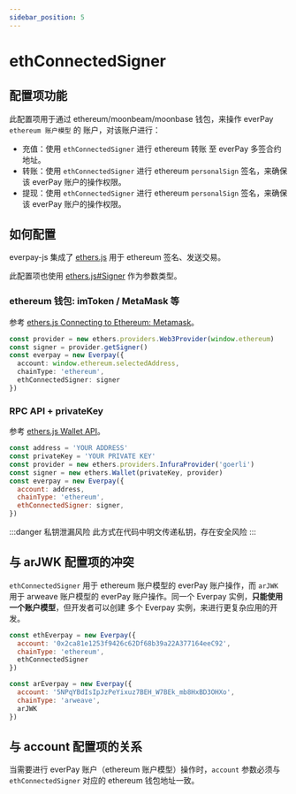 ```yaml
---
sidebar_position: 5
---
```


# ethConnectedSigner

## 配置项功能

此配置项用于通过 ethereum/moonbeam/moonbase 钱包，来操作 everPay `ethereum 账户模型` 的 账户，对该账户进行：

* 充值：使用 `ethConnectedSigner` 进行 ethereum 转账 至 everPay 多签合约地址。
* 转账：使用 `ethConnectedSigner` 进行 ethereum `personalSign` 签名，来确保该 everPay 账户的操作权限。
* 提现：使用 `ethConnectedSigner` 进行 ethereum `personalSign` 签名，来确保该 everPay 账户的操作权限。

## 如何配置

everpay-js 集成了 [ethers.js](https://docs.ethers.io/v5/) 用于 ethereum 签名、发送交易。

此配置项也使用 [ethers.js#Signer](https://docs.ethers.io/v5/api/signer/#Signer) 作为参数类型。

### ethereum 钱包: imToken / MetaMask 等

参考 [ethers.js Connecting to Ethereum: Metamask](https://docs.ethers.io/v5/getting-started/#getting-started--connecting)。

```ts
const provider = new ethers.providers.Web3Provider(window.ethereum)
const signer = provider.getSigner()
const everpay = new Everpay({
  account: window.ethereum.selectedAddress,
  chainType: 'ethereum',
  ethConnectedSigner: signer
})
```

### RPC API + privateKey

参考 [ethers.js Wallet API](https://docs.ethers.io/v5/api/signer/#Wallet)。

```js
const address = 'YOUR ADDRESS'
const privateKey = 'YOUR PRIVATE KEY'
const provider = new ethers.providers.InfuraProvider('goerli')
const signer = new ethers.Wallet(privateKey, provider)
const everpay = new Everpay({
  account: address,
  chainType: 'ethereum',
  ethConnectedSigner: signer,
})
```

:::danger 私钥泄漏风险
此方式在代码中明文传递私钥，存在安全风险
:::

## 与 arJWK 配置项的冲突

`ethConnectedSigner` 用于 ethereum 账户模型的 everPay 账户操作，而 `arJWK` 用于 arweave 账户模型的 everPay 账户操作。同一个 Everpay 实例，**只能使用一个账户模型**，但开发者可以创建 多个 Everpay 实例，来进行更复杂应用的开发。

```js
const ethEverpay = new Everpay({
  account: '0x2ca81e1253f9426c62Df68b39a22A377164eeC92',
  chainType: 'ethereum',
  ethConnectedSigner
})

const arEverpay = new Everpay({
  account: '5NPqYBdIsIpJzPeYixuz7BEH_W7BEk_mb8HxBD3OHXo',
  chainType: 'arweave',
  arJWK
})
```

## 与 account 配置项的关系

当需要进行 everPay 账户（ethereum 账户模型）操作时，`account` 参数必须与 `ethConnectedSigner` 对应的 ethereum 钱包地址一致。
